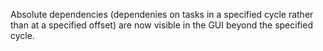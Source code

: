 Absolute dependencies (dependenies on tasks in a specified cycle rather than at a specified offset) are now visible in the GUI beyond the specified cycle.

